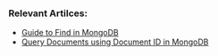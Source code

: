 
### Relevant Artilces:
- [Guide to Find in MongoDB](https://www.baeldung.com/mongodb-find)
- [Query Documents using Document ID in MongoDB](https://www.baeldung.com/mongodb-query-documents-id)
